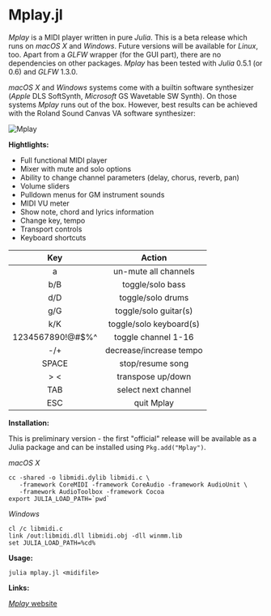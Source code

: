Mplay.jl
========

*Mplay* is a MIDI player written in pure *Julia*. This is a beta
release which runs on *macOS X* and *Windows*. Future versions will be
available for *Linux*, too. Apart from a *GLFW* wrapper (for the GUI
part), there are no dependencies on other packages. *Mplay* has been
tested with *Julia* 0.5.1 (or 0.6) and *GLFW* 1.3.0.

*macOS X* and *Windows* systems come with a builtin software synthesizer
(*Apple* DLS SoftSynth, *Microsoft* GS Wavetable SW Synth). On those
systems *Mplay* runs out of the box. However, best results can be
achieved with the Roland Sound Canvas VA software synthesizer:

![Mplay](http://josefheinen.de/pub/Mplay+SC.jpg)

**Hightlights:**

* Full functional MIDI player
* Mixer with mute and solo options
* Ability to change channel parameters (delay, chorus, reverb, pan)
* Volume sliders
* Pulldown menus for GM instrument sounds
* MIDI VU meter
* Show note, chord and lyrics information
* Change key, tempo
* Transport controls
* Keyboard shortcuts

| Key                | Action                  |
|:------------------:|:-----------------------:|
| a                  | un-mute all channels    |
| b/B                | toggle/solo bass        |
| d/D                | toggle/solo drums       |
| g/G                | toggle/solo guitar(s)   |
| k/K                | toggle/solo keyboard(s) |
| 1234567890!@#$%^   | toggle channel 1-16     |
| -/+                | decrease/increase tempo |
| SPACE              | stop/resume song        |
| > <                | transpose up/down       |
| TAB                | select next channel     |
| ESC                | quit Mplay              |

**Installation:**

This is preliminary version - the first "official" release will be available
as a Julia package and can be installed using `Pkg.add("Mplay")`.

*macOS X*

```
cc -shared -o libmidi.dylib libmidi.c \
   -framework CoreMIDI -framework CoreAudio -framework AudioUnit \
   -framework AudioToolbox -framework Cocoa
export JULIA_LOAD_PATH=`pwd`
```
*Windows*

```
cl /c libmidi.c
link /out:libmidi.dll libmidi.obj -dll winmm.lib
set JULIA_LOAD_PATH=%cd%
```

**Usage:**

```
julia mplay.jl <midifile>
```

**Links:**

[*Mplay* website](http://josefheinen.de/mplay.html "Mplay website")

